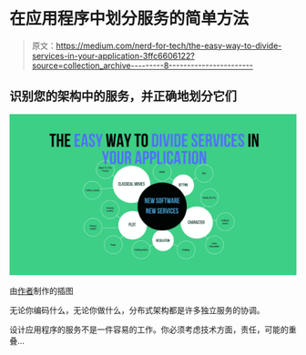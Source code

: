 # 在应用程序中划分服务的简单方法

> 原文：<https://medium.com/nerd-for-tech/the-easy-way-to-divide-services-in-your-application-3ffc6606122?source=collection_archive---------8----------------------->

## 识别您的架构中的服务，并正确地划分它们

![](img/af7ce7c410bd04bb28851a5a26693d41.png)

由[作者](http://www.arnoldcode.com)制作的插图

无论你编码什么，无论你做什么，分布式架构都是许多独立服务的协调。

设计应用程序的服务不是一件容易的工作。你必须考虑技术方面，责任，可能的重叠…